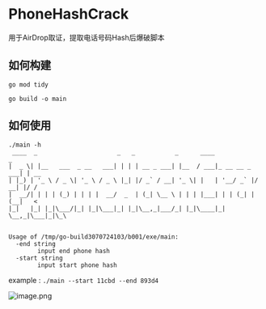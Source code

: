 # PhoneHashCrack

用于AirDrop取证，提取电话号码Hash后爆破脚本

## 如何构建

```
go mod tidy

go build -o main
```


## 如何使用

```
./main -h                       
 ____  _                      _   _           _      ____                _    
|  _ \| |__   ___  _ __   ___| | | | __ _ ___| |__  / ___|_ __ __ _  ___| | __
| |_) | '_ \ / _ \| '_ \ / _ \ |_| |/ _` / __| '_ \| |   | '__/ _` |/ __| |/ /
|  __/| | | | (_) | | | |  __/  _  | (_| \__ \ | | | |___| | | (_| | (__|   < 
|_|   |_| |_|\___/|_| |_|\___|_| |_|\__,_|___/_| |_|\____|_|  \__,_|\___|_|\_\
                                                                              

Usage of /tmp/go-build3070724103/b001/exe/main:
  -end string
        input end phone hash
  -start string
        input start phone hash

```

example : `./main --start 11cbd --end 893d4`

![image.png](https://ek1ng-typora.oss-cn-hangzhou.aliyuncs.com/img/20230802180347.png)
